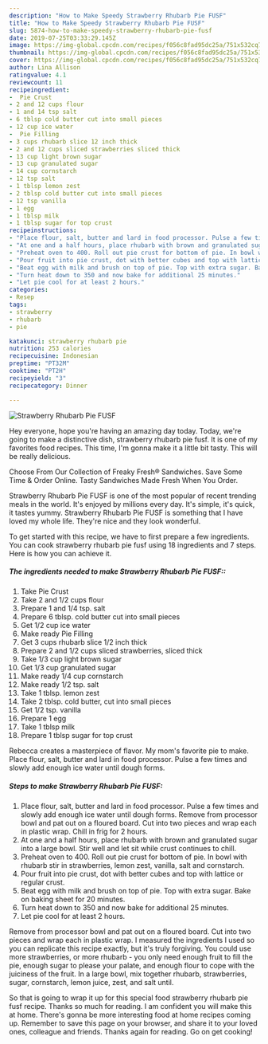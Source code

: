 ```yaml
---
description: "How to Make Speedy Strawberry Rhubarb Pie FUSF"
title: "How to Make Speedy Strawberry Rhubarb Pie FUSF"
slug: 5874-how-to-make-speedy-strawberry-rhubarb-pie-fusf
date: 2019-07-25T03:33:29.145Z
image: https://img-global.cpcdn.com/recipes/f056c8fad95dc25a/751x532cq70/strawberry-rhubarb-pie-fusf-recipe-main-photo.jpg
thumbnail: https://img-global.cpcdn.com/recipes/f056c8fad95dc25a/751x532cq70/strawberry-rhubarb-pie-fusf-recipe-main-photo.jpg
cover: https://img-global.cpcdn.com/recipes/f056c8fad95dc25a/751x532cq70/strawberry-rhubarb-pie-fusf-recipe-main-photo.jpg
author: Lina Allison
ratingvalue: 4.1
reviewcount: 11
recipeingredient:
-  Pie Crust
- 2 and 12 cups flour
- 1 and 14 tsp salt
- 6 tblsp cold butter cut into small pieces
- 12 cup ice water
-  Pie Filling
- 3 cups rhubarb slice 12 inch thick
- 2 and 12 cups sliced strawberries sliced thick
- 13 cup light brown sugar
- 13 cup granulated sugar
- 14 cup cornstarch
- 12 tsp salt
- 1 tblsp lemon zest
- 2 tblsp cold butter cut into small pieces
- 12 tsp vanilla
- 1 egg
- 1 tblsp milk
- 1 tblsp sugar for top crust
recipeinstructions:
- "Place flour, salt, butter and lard in food processor. Pulse a few times and slowly add enough ice water until dough forms. Remove from processor bowl and pat out on a floured board. Cut into two pieces and wrap each in plastic wrap. Chill in frig for 2 hours."
- "At one and a half hours, place rhubarb with brown and granulated sugar into a large bowl. Stir well and let sit while crust continues to chill."
- "Preheat oven to 400. Roll out pie crust for bottom of pie. In bowl with rhubarb stir in strawberries, lemon zest, vanilla, salt and cornstarch."
- "Pour fruit into pie crust, dot with better cubes and top with lattice or regular crust."
- "Beat egg with milk and brush on top of pie. Top with extra sugar. Bake on baking sheet for 20 minutes."
- "Turn heat down to 350 and now bake for additional 25 minutes."
- "Let pie cool for at least 2 hours."
categories:
- Resep
tags:
- strawberry
- rhubarb
- pie

katakunci: strawberry rhubarb pie
nutrition: 253 calories
recipecuisine: Indonesian
preptime: "PT32M"
cooktime: "PT2H"
recipeyield: "3"
recipecategory: Dinner

---
```



![Strawberry Rhubarb Pie FUSF](https://img-global.cpcdn.com/recipes/f056c8fad95dc25a/751x532cq70/strawberry-rhubarb-pie-fusf-recipe-main-photo.jpg)

Hey everyone, hope you're having an amazing day today. Today, we're going to make a distinctive dish, strawberry rhubarb pie fusf. It is one of my favorites food recipes. This time, I'm gonna make it a little bit tasty. This will be really delicious.

Choose From Our Collection of Freaky Fresh® Sandwiches. Save Some Time &amp; Order Online. Tasty Sandwiches Made Fresh When You Order.

Strawberry Rhubarb Pie FUSF is one of the most popular of recent trending meals in the world. It's enjoyed by millions every day. It's simple, it's quick, it tastes yummy. Strawberry Rhubarb Pie FUSF is something that I have loved my whole life. They're nice and they look wonderful.


To get started with this recipe, we have to first prepare a few ingredients. You can cook strawberry rhubarb pie fusf using 18 ingredients and 7 steps. Here is how you can achieve it.

##### The ingredients needed to make Strawberry Rhubarb Pie FUSF::

1. Take  Pie Crust
1. Take 2 and 1/2 cups flour
1. Prepare 1 and 1/4 tsp. salt
1. Prepare 6 tblsp. cold butter cut into small pieces
1. Get 1/2 cup ice water
1. Make ready  Pie Filling
1. Get 3 cups rhubarb slice 1/2 inch thick
1. Prepare 2 and 1/2 cups sliced strawberries, sliced thick
1. Take 1/3 cup light brown sugar
1. Get 1/3 cup granulated sugar
1. Make ready 1/4 cup cornstarch
1. Make ready 1/2 tsp. salt
1. Take 1 tblsp. lemon zest
1. Take 2 tblsp. cold butter, cut into small pieces
1. Get 1/2 tsp. vanilla
1. Prepare 1 egg
1. Take 1 tblsp milk
1. Prepare 1 tblsp sugar for top crust


Rebecca creates a masterpiece of flavor. My mom&#39;s favorite pie to make. Place flour, salt, butter and lard in food processor. Pulse a few times and slowly add enough ice water until dough forms. 

##### Steps to make Strawberry Rhubarb Pie FUSF:

1. Place flour, salt, butter and lard in food processor. Pulse a few times and slowly add enough ice water until dough forms. Remove from processor bowl and pat out on a floured board. Cut into two pieces and wrap each in plastic wrap. Chill in frig for 2 hours.
1. At one and a half hours, place rhubarb with brown and granulated sugar into a large bowl. Stir well and let sit while crust continues to chill.
1. Preheat oven to 400. Roll out pie crust for bottom of pie. In bowl with rhubarb stir in strawberries, lemon zest, vanilla, salt and cornstarch.
1. Pour fruit into pie crust, dot with better cubes and top with lattice or regular crust.
1. Beat egg with milk and brush on top of pie. Top with extra sugar. Bake on baking sheet for 20 minutes.
1. Turn heat down to 350 and now bake for additional 25 minutes.
1. Let pie cool for at least 2 hours.


Remove from processor bowl and pat out on a floured board. Cut into two pieces and wrap each in plastic wrap. I measured the ingredients I used so you can replicate this recipe exactly, but it&#39;s truly forgiving. You could use more strawberries, or more rhubarb - you only need enough fruit to fill the pie, enough sugar to please your palate, and enough flour to cope with the juiciness of the fruit. In a large bowl, mix together rhubarb, strawberries, sugar, cornstarch, lemon juice, zest, and salt until. 

So that is going to wrap it up for this special food strawberry rhubarb pie fusf recipe. Thanks so much for reading. I am confident you will make this at home. There's gonna be more interesting food at home recipes coming up. Remember to save this page on your browser, and share it to your loved ones, colleague and friends. Thanks again for reading. Go on get cooking!
